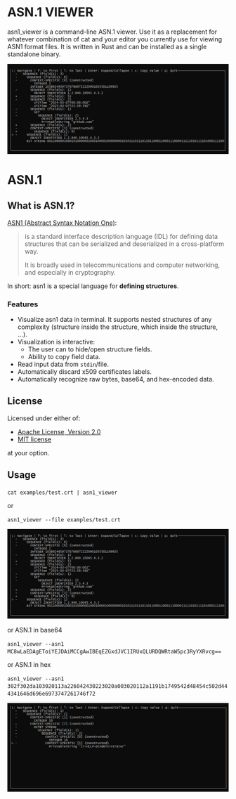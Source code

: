 # ASN.1 VIEWER

asn1_viewer is a command-line ASN.1 viewer. Use it as a replacement for whatever combination of cat and your editor you currently use for viewing ASN1 format files. 
It is written in Rust and can be installed as a single standalone binary.

![screenshot](images/screenshot_1.png)

# ASN.1

## What is ASN.1?

[ASN1 (Abstract Syntax Notation One)](https://en.wikipedia.org/wiki/ASN.1):

> is a standard interface description language (IDL) for defining data structures that can be serialized and deserialized in a cross-platform way.
>
> It is broadly used in telecommunications and computer networking, and especially in cryptography.

In short: asn1 is a special language for **defining structures**.

### Features

* Visualize asn1 data in terminal. It supports nested structures of any complexity (structure inside the structure, which inside the structure, ...).
* Visualization is interactive:
  * The user can to hide/open structure fields.
  * Ability to copy field data.
* Read input data from `stdin`/file.
* Automatically discard x509 certificates labels.
* Automatically recognize raw bytes, base64, and hex-encoded data.


## License

Licensed under either of:

 * [Apache License, Version 2.0](http://www.apache.org/licenses/LICENSE-2.0)
 * [MIT license](http://opensource.org/licenses/MIT)

at your option.


## Usage

`cat examples/test.crt | asn1_viewer`

or

`asn1_viewer --file examples/test.crt`

![screenshot](images/screenshot_1.png)

or ASN.1 in base64

`asn1_viewer --asn1 MC8wLaEDAgEToiYEJDAiMCCgAwIBEqEZGxdJVC1IRUxQLURDQWRtaW5pc3RyYXRvcg==`

or ASN.1 in hex

`asn1_viewer --asn1 302f302da103020113a226042430223020a003020112a1191b1749542d48454c502d444341646d696e6973747261746f72`

![screenshot](images/screenshot_2.png)
